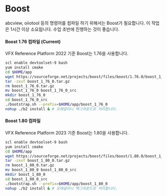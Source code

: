 # Boost

abcview, oiiotool 등의 명령어를 컴파일 하기 위해서는 Boost가 필요합니다. 이 작업은 1시간 이상 소요됩니다. 수업 초반에 진행하는 것이 좋습니다.

#### Boost 1.76 컴파일 (Current)

VFX Reference Platform 2022 기준 Boost는 1.76을 사용합니다.

```bash
scl enable devtoolset-9 bash
yum install cmake
cd $HOME/app
wget https://sourceforge.net/projects/boost/files/boost/1.76.0/boost_1_76_0.tar.gz --no-check-certificate
tar -zxvf boost_1_76_0.tar.gz
rm boost_1_76_0.tar.gz
mv boost_1_76_0 boost_1_76_0_src
mkdir boost_1_76_0
cd boost_1_76_0_src
./bootstrap.sh --prefix=$HOME/app/boost_1_76_0
nohup ./b2 install & # 오래걸리니 백그라운드로 처리합니다.
```

#### Boost 1.80 컴파일

VFX Reference Platform 2023 기준 Boost는 1.80을 사용합니다.

```bash
scl enable devtoolset-9 bash
yum install cmake
cd $HOME/app
wget https://sourceforge.net/projects/boost/files/boost/1.80.0/boost_1_80_0.tar.gz --no-check-certificate
tar -zxvf boost_1_80_0.tar.gz
rm boost_1_80_0.tar.gz
mv boost_1_80_0 boost_1_80_0_src
mkdir boost_1_80_0
cd boost_1_80_0_src
./bootstrap.sh --prefix=$HOME/app/boost_1_80_0
nohup ./b2 install & # 오래걸리니 백그라운드로 처리합니다.
```
